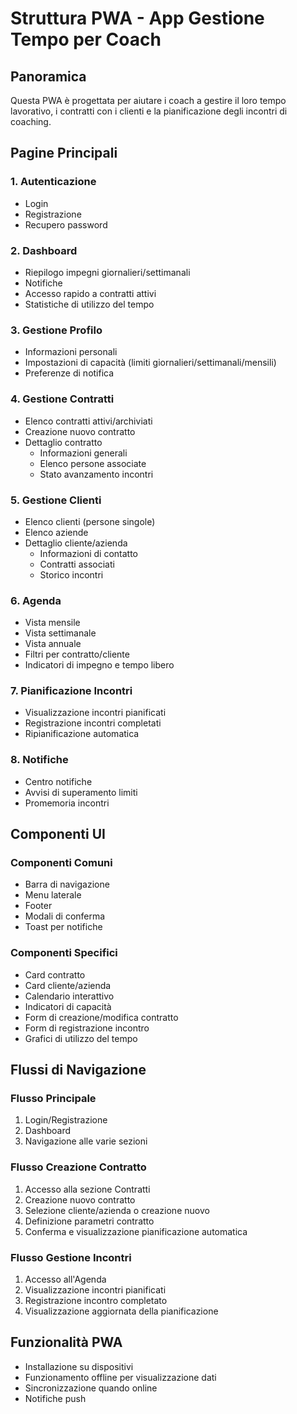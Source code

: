 # Struttura PWA - App Gestione Tempo per Coach

## Panoramica
Questa PWA è progettata per aiutare i coach a gestire il loro tempo lavorativo, i contratti con i clienti e la pianificazione degli incontri di coaching.

## Pagine Principali

### 1. Autenticazione
- Login
- Registrazione
- Recupero password

### 2. Dashboard
- Riepilogo impegni giornalieri/settimanali
- Notifiche
- Accesso rapido a contratti attivi
- Statistiche di utilizzo del tempo

### 3. Gestione Profilo
- Informazioni personali
- Impostazioni di capacità (limiti giornalieri/settimanali/mensili)
- Preferenze di notifica

### 4. Gestione Contratti
- Elenco contratti attivi/archiviati
- Creazione nuovo contratto
- Dettaglio contratto
  - Informazioni generali
  - Elenco persone associate
  - Stato avanzamento incontri

### 5. Gestione Clienti
- Elenco clienti (persone singole)
- Elenco aziende
- Dettaglio cliente/azienda
  - Informazioni di contatto
  - Contratti associati
  - Storico incontri

### 6. Agenda
- Vista mensile
- Vista settimanale
- Vista annuale
- Filtri per contratto/cliente
- Indicatori di impegno e tempo libero

### 7. Pianificazione Incontri
- Visualizzazione incontri pianificati
- Registrazione incontri completati
- Ripianificazione automatica

### 8. Notifiche
- Centro notifiche
- Avvisi di superamento limiti
- Promemoria incontri

## Componenti UI

### Componenti Comuni
- Barra di navigazione
- Menu laterale
- Footer
- Modali di conferma
- Toast per notifiche

### Componenti Specifici
- Card contratto
- Card cliente/azienda
- Calendario interattivo
- Indicatori di capacità
- Form di creazione/modifica contratto
- Form di registrazione incontro
- Grafici di utilizzo del tempo

## Flussi di Navigazione

### Flusso Principale
1. Login/Registrazione
2. Dashboard
3. Navigazione alle varie sezioni

### Flusso Creazione Contratto
1. Accesso alla sezione Contratti
2. Creazione nuovo contratto
3. Selezione cliente/azienda o creazione nuovo
4. Definizione parametri contratto
5. Conferma e visualizzazione pianificazione automatica

### Flusso Gestione Incontri
1. Accesso all'Agenda
2. Visualizzazione incontri pianificati
3. Registrazione incontro completato
4. Visualizzazione aggiornata della pianificazione

## Funzionalità PWA
- Installazione su dispositivi
- Funzionamento offline per visualizzazione dati
- Sincronizzazione quando online
- Notifiche push
